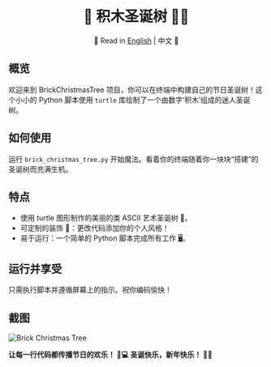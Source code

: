 <div align="center">

# 🎄 积木圣诞树 🧱🌲

📜 Read in [English](README.md) | 中文 📜

</div>


## 概览
欢迎来到 BrickChristmasTree 项目，你可以在终端中构建自己的节日圣诞树！这个小小的 Python 脚本使用 `turtle` 库绘制了一个由数字‘积木’组成的迷人圣诞树。

## 如何使用
运行 `brick_christmas_tree.py` 开始魔法。看着你的终端随着你一块块“搭建”的圣诞树而充满生机。

## 特点
- 使用 turtle 图形制作的美丽的类 ASCII 艺术圣诞树 🎨。
- 可定制的装饰 🌟：更改代码添加你的个人风格！
- 易于运行：一个简单的 Python 脚本完成所有工作 🖥️。

## 运行并享受
只需执行脚本并遵循屏幕上的指示。祝你编码愉快！

## 截图
![Brick Christmas Tree](./brick_christmas_tree.jpg)

**让每一行代码都传播节日的欢乐！ 🎅💻 圣诞快乐，新年快乐！ 🎉🥳**
